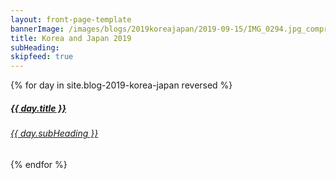 ```yaml
---
layout: front-page-template
bannerImage: /images/blogs/2019koreajapan/2019-09-15/IMG_0294.jpg_compressed.JPEG
title: Korea and Japan 2019
subHeading: 
skipfeed: true
---
```


<div class="text-uppercase adventure-list experience">
  {% for day in site.blog-2019-korea-japan reversed %}
    <div class="col-md-6 col-sm-6 animated fadeInUp" data-wow-delay="0.1s" data-wow-duration="1s">
      <a href="{{day.url | prepend: site.baseurl}}">
        <img src="{{ day.bannerImage }}"  alt="" class="img-responsive">
        <div class="overlay-lnk text-uppercase text-center">
          <i class="icon icon-streetsign"></i>
          <h5>{{ day.title }}</h5>
          <h6>{{ day.subHeading }}</h6>
        </div>
      </a>
    </div>
  {% endfor %}
</div>
